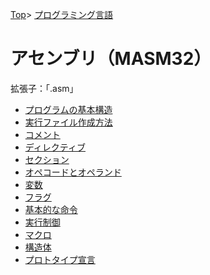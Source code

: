 [Top](../../index.md)\>
[プログラミング言語](../pgl.md)

# アセンブリ（MASM32）

拡張子：「.asm」

+ [プログラムの基本構造](MASM32/MASM32_0001.md)
+ [実行ファイル作成方法](MASM32/MASM32_0002.md)
+ [コメント](MASM32/MASM32_0003.md)
+ [ディレクティブ](MASM32/MASM32_0004.md)
+ [セクション](MASM32/MASM32_0005.md)
+ [オペコードとオペランド](MASM32/MASM32_0006.md)
+ [変数](MASM32/MASM32_0007.md)
+ [フラグ](MASM32/MASM32_0008.md)
+ [基本的な命令](MASM32/MASM32_0009.md)
+ [実行制御](MASM32/MASM32_0010.md)
+ [マクロ](MASM32/MASM32_0011.md)
+ [構造体](MASM32/MASM32_0012.md)
+ [プロトタイプ宣言](MASM32/MASM32_0013.md)